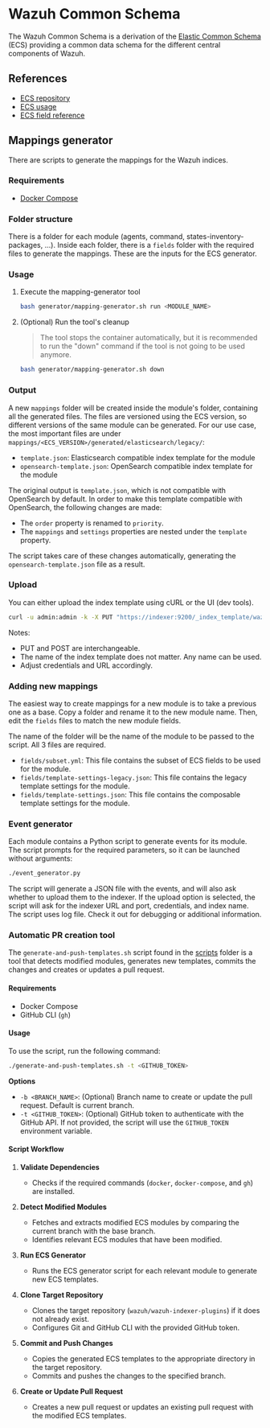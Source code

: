 # Wazuh Common Schema

The Wazuh Common Schema is a derivation of the [Elastic Common Schema](https://www.elastic.co/guide/en/ecs/current/ecs-field-reference.html) (ECS) providing a common data schema for the different central components of Wazuh.


## References

- [ECS repository](https://github.com/elastic/ecs)
- [ECS usage](https://github.com/elastic/ecs/blob/main/USAGE.md)
- [ECS field reference](https://www.elastic.co/guide/en/ecs/current/ecs-field-reference.html)

## Mappings generator

There are scripts to generate the mappings for the Wazuh indices.

### Requirements

- [Docker Compose](https://docs.docker.com/compose/install/)

### Folder structure

There is a folder for each module (agents, command, states-inventory-packages, ...). Inside each folder, there is a `fields` folder with the required files to generate the mappings. These are the inputs for the ECS generator.

### Usage

1. Execute the mapping-generator tool
    ```bash
    bash generator/mapping-generator.sh run <MODULE_NAME>
    ```
2. (Optional) Run the tool's cleanup
   > The tool stops the container automatically, but it is recommended to run the "down" command if the tool is not going to be used anymore.
    ```bash
    bash generator/mapping-generator.sh down
    ```

### Output

A new `mappings` folder will be created inside the module's folder, containing all the generated files.
The files are versioned using the ECS version, so different versions of the same module can be generated.
For our use case, the most important files are under `mappings/<ECS_VERSION>/generated/elasticsearch/legacy/`:

- `template.json`: Elasticsearch compatible index template for the module
- `opensearch-template.json`: OpenSearch compatible index template for the module

The original output is `template.json`, which is not compatible with OpenSearch by default.
In order to make this template compatible with OpenSearch, the following changes are made:

- The `order` property is renamed to `priority`.
- The `mappings` and `settings` properties are nested under the `template` property.

The script takes care of these changes automatically, generating the `opensearch-template.json` file as a result.

### Upload

You can either upload the index template using cURL or the UI (dev tools).

```bash
curl -u admin:admin -k -X PUT "https://indexer:9200/_index_template/wazuh-states-vulnerabilities" -H "Content-Type: application/json" -d @opensearch-template.json
```

Notes:
- PUT and POST are interchangeable.
- The name of the index template does not matter. Any name can be used.
- Adjust credentials and URL accordingly.

### Adding new mappings

The easiest way to create mappings for a new module is to take a previous one as a base.
Copy a folder and rename it to the new module name. Then, edit the `fields` files to match the new module fields.

The name of the folder will be the name of the module to be passed to the script. All 3 files are required.

- `fields/subset.yml`: This file contains the subset of ECS fields to be used for the module.
- `fields/template-settings-legacy.json`: This file contains the legacy template settings for the module.
- `fields/template-settings.json`: This file contains the composable template settings for the module.

### Event generator

Each module contains a Python script to generate events for its module. The script prompts for the required parameters, so it can be launched without arguments:

```bash
./event_generator.py
```

The script will generate a JSON file with the events, and will also ask whether to upload them to the indexer. If the upload option is selected, the script will ask for the indexer URL and port, credentials, and index name.
The script uses log file. Check it out for debugging or additional information.

### Automatic PR creation tool

The `generate-and-push-templates.sh` script found in the [scripts](scripts/) folder is a tool that detects modified modules, generates new templates, commits the changes and creates or updates a pull request.

#### Requirements

- Docker Compose
- GitHub CLI (`gh`)

#### Usage

To use the script, run the following command:

```sh
./generate-and-push-templates.sh -t <GITHUB_TOKEN>
```

**Options**

- `-b <BRANCH_NAME>`: (Optional) Branch name to create or update the pull request. Default is current branch.
- `-t <GITHUB_TOKEN>`: (Optional) GitHub token to authenticate with the GitHub API. If not provided, the script will use the `GITHUB_TOKEN` environment variable.

#### Script Workflow

1. **Validate Dependencies**
    - Checks if the required commands (`docker`, `docker-compose`, and `gh`) are installed.

2. **Detect Modified Modules**
    - Fetches and extracts modified ECS modules by comparing the current branch with the base branch.
    - Identifies relevant ECS modules that have been modified.

3. **Run ECS Generator**
    - Runs the ECS generator script for each relevant module to generate new ECS templates.

4. **Clone Target Repository**
    - Clones the target repository (`wazuh/wazuh-indexer-plugins`) if it does not already exist.
    - Configures Git and GitHub CLI with the provided GitHub token.

5. **Commit and Push Changes**
    - Copies the generated ECS templates to the appropriate directory in the target repository.
    - Commits and pushes the changes to the specified branch.

6. **Create or Update Pull Request**
    - Creates a new pull request or updates an existing pull request with the modified ECS templates.

